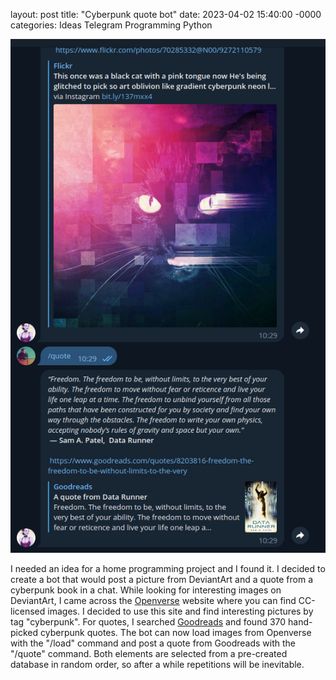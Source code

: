 layout: post
title: "Cyberpunk quote bot"
date: 2023-04-02 15:40:00 -0000
categories: Ideas Telegram Programming Python


![tg-sample](https://github.com/ta0ma0/ta0ma0.github.io/blob/main/_images/tg-bot-sample.png)

I needed an idea for a home programming project and I found it. I decided to create a bot that would post a picture from DeviantArt and a quote from a cyberpunk book in a chat. While looking for interesting images on DeviantArt, I came across the [Openverse](https://openverse.org/) website where you can find CC-licensed images. I decided to use this site and find interesting pictures by tag "cyberpunk". For quotes, I searched [Goodreads](https://www.goodreads.com/) and found 370 hand-picked cyberpunk quotes. The bot can now load images from Openverse with the "/load" command and post a quote from Goodreads with the "/quote" command. Both elements are selected from a pre-created database in random order, so after a while repetitions will be inevitable.

